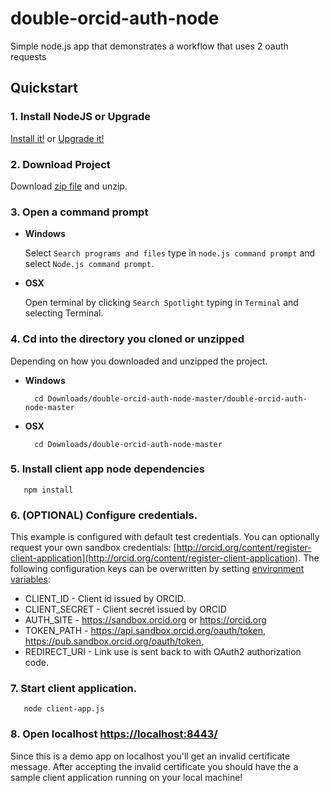 # double-orcid-auth-node

Simple node.js app that demonstrates a workflow that uses 2 oauth requests

## Quickstart

### 1. Install NodeJS or Upgrade 

[Install it!](https://nodejs.org/)
or 
[Upgrade it!](http://davidwalsh.name/upgrade-nodejs)



### 2. Download Project

Download [zip file](https://github.com/ORCID/double-orcid-auth-node/archive/master.zip) and
 unzip.
   

### 3. Open a command prompt

* **Windows**
 
    Select `Search programs and files` type in `node.js command prompt` and select `Node.js command prompt`.
    
* **OSX**
 
    Open terminal by clicking `Search Spotlight` typing in `Terminal` and selecting Terminal.


### 4. Cd into the directory you cloned or unzipped

Depending on how you downloaded and unzipped the project.

* **Windows**

        cd Downloads/double-orcid-auth-node-master/double-orcid-auth-node-master

* **OSX**
 

        cd Downloads/double-orcid-auth-node-master


### 5. Install client app node dependencies

       npm install 

### 6. (OPTIONAL) Configure credentials. 

This example is configured with default test credentials. You can optionally request your own 
sandbox credentials: 
[http://orcid.org/content/register-client-application](http://orcid.org/content/register-client-application). 
The following configuration keys can be overwritten by setting 
[environment variables](http://en.wikipedia.org/wiki/Environment_variable):

* CLIENT_ID - Client id issued by ORCID.
* CLIENT_SECRET - Client secret issued by ORCID
* AUTH_SITE - https://sandbox.orcid.org or https://orcid.org
* TOKEN_PATH - https://api.sandbox.orcid.org/oauth/token, https://pub.sandbox.orcid.org/oauth/token,
* REDIRECT_URI - Link use is sent back to with OAuth2 authorization code.


### 7. Start client application.

       node client-app.js

### 8. Open localhost [https://localhost:8443/](https://localhost:8443/)
Since this is a demo app on localhost you'll get an invalid certificate message. After accepting the invalid certificate you should have the a sample client application running on your local machine!

